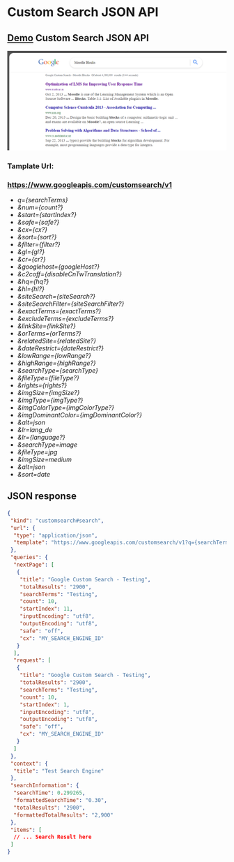 # Custom Search JSON API

## [Demo](http://example.net "Custom Search JSON API") Custom Search JSON API

![Alt text](images/demo.png "Можно задать title")

### **Tamplate Url:**

### https://www.googleapis.com/customsearch/v1

- *q={searchTerms}*
- *&num={count?}*
- *&start={startIndex?}*
- *&safe={safe?}*
- *&cx={cx?}*
- *&sort={sort?}*
- *&filter={filter?}*
- *&gl={gl?}*
- *&cr={cr?}*
- *&googlehost={googleHost?}*
- *&c2coff={disableCnTwTranslation?}*
- *&hq={hq?}*
- *&hl={hl?}*
- *&siteSearch={siteSearch?}*
- *&siteSearchFilter={siteSearchFilter?}*
- *&exactTerms={exactTerms?}*
- *&excludeTerms={excludeTerms?}*
- *&linkSite={linkSite?}*
- *&orTerms={orTerms?}*
- *&relatedSite={relatedSite?}*
- *&dateRestrict={dateRestrict?}*
- *&lowRange={lowRange?}*
- *&highRange={highRange?}*
- *&searchType={searchType}*
- *&fileType={fileType?}*
- *&rights={rights?}*
- *&imgSize={imgSize?}*
- *&imgType={imgType?}*
- *&imgColorType={imgColorType?}*
- *&imgDominantColor={imgDominantColor?}*
- *&alt=json*
- *&lr=lang_de*
- *&lr={language?}*
- *&searchType=image*
- *&fileType=jpg*
- *&imgSize=medium*
- *&alt=json*
- *&sort=date*


## JSON response

``` json
{
 "kind": "customsearch#search",
 "url": {
  "type": "application/json",
  "template": "https://www.googleapis.com/customsearch/v1?q={searchTerms}&num={count?}&start={startIndex?}&lr={language?}&safe={safe?}&cx={cx?}&cref={cref?}&sort={sort?}&filter={filter?}&gl={gl?}&cr={cr?}&googlehost={googleHost?}&c2coff={disableCnTwTranslation?}&hq={hq?}&hl={hl?}&siteSearch={siteSearch?}&siteSearchFilter={siteSearchFilter?}&exactTerms={exactTerms?}&excludeTerms={excludeTerms?}&linkSite={linkSite?}&orTerms={orTerms?}&relatedSite={relatedSite?}&dateRestrict={dateRestrict?}&lowRange={lowRange?}&highRange={highRange?}&searchType={searchType}&fileType={fileType?}&rights={rights?}&imgSize={imgSize?}&imgType={imgType?}&imgColorType={imgColorType?}&imgDominantColor={imgDominantColor?}&alt=json"
 },
 "queries": {
  "nextPage": [
   {
    "title": "Google Custom Search - Testing",
    "totalResults": "2900",
    "searchTerms": "Testing",
    "count": 10,
    "startIndex": 11,
    "inputEncoding": "utf8",
    "outputEncoding": "utf8",
    "safe": "off",
    "cx": "MY_SEARCH_ENGINE_ID"
   }
  ],
  "request": [
   {
    "title": "Google Custom Search - Testing",
    "totalResults": "2900",
    "searchTerms": "Testing",
    "count": 10,
    "startIndex": 1,
    "inputEncoding": "utf8",
    "outputEncoding": "utf8",
    "safe": "off",
    "cx": "MY_SEARCH_ENGINE_ID"
   }
  ]
 },
 "context": {
  "title": "Test Search Engine"
 },
 "searchInformation": {
  "searchTime": 0.299265,
  "formattedSearchTime": "0.30",
  "totalResults": "2900",
  "formattedTotalResults": "2,900"
 },
 "items": [
  // ... Search Result here
 ]
}
